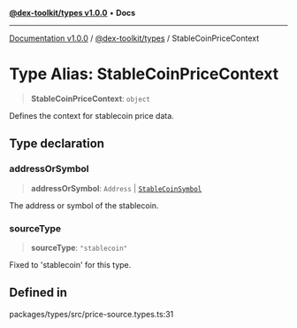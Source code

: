 [**@dex-toolkit/types v1.0.0**](../README.md) • **Docs**

***

[Documentation v1.0.0](../../../packages.md) / [@dex-toolkit/types](../README.md) / StableCoinPriceContext

# Type Alias: StableCoinPriceContext

> **StableCoinPriceContext**: `object`

Defines the context for stablecoin price data.

## Type declaration

### addressOrSymbol

> **addressOrSymbol**: `Address` \| [`StableCoinSymbol`](StableCoinSymbol.md)

The address or symbol of the stablecoin.

### sourceType

> **sourceType**: `"stablecoin"`

Fixed to 'stablecoin' for this type.

## Defined in

packages/types/src/price-source.types.ts:31
